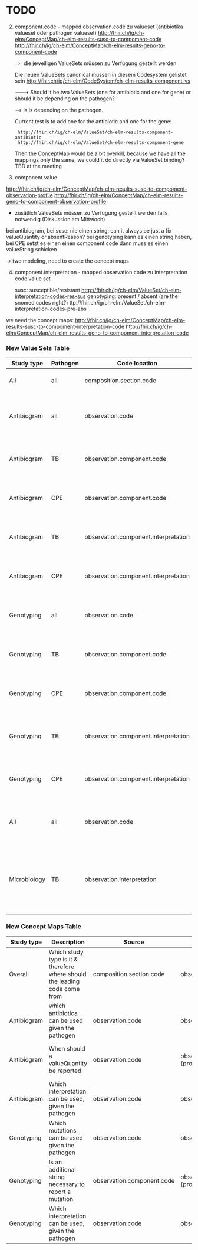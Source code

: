 TODO
====

2. component.code - mapped observation.code zu valueset (antibiotika valueset oder pathogen valueset)
    http://fhir.ch/ig/ch-elm/ConceptMap/ch-elm-results-susc-to-compoment-code
    http://fhir.ch/ig/ch-elm/ConceptMap/ch-elm-results-geno-to-component-code
    + die jeweiligen ValueSets müssen zu Verfügung gestellt werden


    Die neuen ValueSets canonical müssen in diesem Codesystem gelistet sein
    http://fhir.ch/ig/ch-elm/CodeSystem/ch-elm-results-component-vs


    ---> Should it be two ValueSets (one for antibiotic and one for gene) or should it be depending on the pathogen?
     
    --> is is depending on the pathogen.

    Current test is to add one for the antibiotic and one for the gene:

        http://fhir.ch/ig/ch-elm/ValueSet/ch-elm-results-component-antibiotic
        http://fhir.ch/ig/ch-elm/ValueSet/ch-elm-results-component-gene

    Then the ConceptMap would be a bit overkill, because we have all the mappings only the same, we could it do directly via ValueSet binding? TBD at the meeting
 
3. component.value

http://fhir.ch/ig/ch-elm/ConceptMap/ch-elm-results-susc-to-compoment-observation-profile
http://fhir.ch/ig/ch-elm/ConceptMap/ch-elm-results-geno-to-compoment-observation-profile
  + zusätlich ValueSets müssen zu Verfügung gestellt werden falls notwendig (Diskussion am Mittwoch)

bei antibiogram, bei susc: nie einen string: can it always be just a fix valueQuantity or absentReason?
bei genotyping kann es einen string haben, bei CPE setzt es einen einen component.code dann muss es einen valueString schicken

-> two modeling, need to create the concept maps

4. component.interpretation - mapped observation.code zu interpretation code value set

   susc: susceptible/resistant  http://fhir.ch/ig/ch-elm/ValueSet/ch-elm-interpretation-codes-res-sus
   genotyping: present / absent (are the snomed codes right?) ttp://fhir.ch/ig/ch-elm/ValueSet/ch-elm-interpretation-codes-pre-abs

  we need the concept maps:
     http://fhir.ch/ig/ch-elm/ConceptMap/ch-elm-results-susc-to-compoment-interpretation-code
     http://fhir.ch/ig/ch-elm/ConceptMap/ch-elm-results-geno-to-compoment-interpretation-code




### New Value Sets Table

| Study type | Pathogen | Code location | Description | Name |
|------------|----------|---------------|-------------|------|
| All | all | composition.section.code | List of all the study types | http://fhir.ch/ig/ch-elm/ValueSet/ch-elm-study-type |
| Antibiogram | all | observation.code | List of antibiogram pathogens | http://fhir.ch/ig/ch-elm/ValueSet/ch-elm-results-laboratory-observation-susc.html |
| Antibiogram | TB | observation.component.code | List of TB antibiotics | http://fhir.ch/ig/ch-elm/ValueSet/ch-elm-results-component-antibiotic-tb |
| Antibiogram | CPE | observation.component.code | List of CPE antibiotics | http://fhir.ch/ig/ch-elm/ValueSet/ch-elm-results-component-antibiotic-cpe |
| Antibiogram | TB | observation.component.interpretation | List of TB interpretations (susceptible, resistent) | http://fhir.ch/ig/ch-elm/ValueSet/ch-elm-interpretation-codes-res-sus |
| Antibiogram | CPE | observation.component.interpretation | List of CPE interpretations (resistent) | http://fhir.ch/ig/ch-elm/ValueSet/ch-elm-interpretation-codes-res |
| Genotyping | all | observation.code | List of genotyping pathogens | http://fhir.ch/ig/ch-elm/ValueSet/ch-elm-results-laboratory-observation-geno |
| Genotyping | TB | observation.component.code | List of TB mutations | http://fhir.ch/ig/ch-elm/ValueSet/ch-elm-results-component-gene-tb |
| Genotyping | CPE | observation.component.code | List of CPE mutations | http://fhir.ch/ig/ch-elm/ValueSet/ch-elm-results-component-gene-cpe |
| Genotyping | TB | observation.component.interpretation | List of TB interpretation (present, absent, not performed) as HL7 codes | http://fhir.ch/ig/ch-elm/ValueSet/ch-elm-interpretation-codes-pres-abs-np |
| Genotyping | CPE | observation.component.interpretation | List of CPE interpretation (present, absent) as HL7 codes | http://fhir.ch/ig/ch-elm/ValueSet/ch-elm-interpretation-codes-pres-abs |
| All | all | observation.code | List of all observation codes for all study types | http://fhir.ch/ig/ch-elm/ValueSet/ch-elm-results-laboratory-observation-complete |
| Microbiology | TB | observation.interpretation | List of interpretation for "standard" TB report (we need "not performed" as further interpretation) as HL7 codes | http://fhir.ch/ig/ch-elm/ValueSet/ch-elm-interpretation-codes-pos-neg-np |

### New Concept Maps Table

| Study type | Description | Source | Target | Name |
|------------|-------------|---------|---------|------|
| Overall | Which study type is it & therefore where should the leading code come from | composition.section.code | observation.code | http://fhir.ch/ig/ch-elm/ConceptMap/study-type-to-results |
| Antibiogram | which antibiotica can be used given the pathogen | observation.code | observation.component.code | http://fhir.ch/ig/ch-elm/ConceptMap/ch-elm-results-susc-to-compoment-code |
| Antibiogram | When should a valueQuantity be reported | observation.code | observation.component.value (profile) | http://fhir.ch/ig/ch-elm/ConceptMap/ch-elm-results-susc-to-compoment-observation-profile |
| Antibiogram | Which interpretation can be used, given the pathogen | observation.code | observation.component.interpretation | http://fhir.ch/ig/ch-elm/ConceptMap/ch-elm-results-susc-to-compoment-interpretation-code |
| Genotyping | Which mutations can be used given the pathogen | observation.code | observation.component.code | http://fhir.ch/ig/ch-elm/ConceptMap/ch-elm-results-geno-to-component-code |
| Genotyping | Is an additional string necessary to report a mutation | observation.component.code | observation.component.valueString (profile | http://fhir.ch/ig/ch-elm/ConceptMap/ch-elm-results-geno-to-compoment-observation-profile |
| Genotyping | Which interpretation can be used, given the pathogen | observation.code | observation.component.interpretation | http://fhir.ch/ig/ch-elm/ConceptMap/ch-elm-results-geno-to-compoment-interpretation-code |